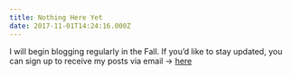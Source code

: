 ```yaml
---
title: Nothing Here Yet
date: 2017-11-01T14:24:16.000Z
---
```

I will begin blogging regularly in the Fall. If you’d like to stay updated, you can sign up to receive my posts via email → [here](http://eepurl.com/cSDdRr)
